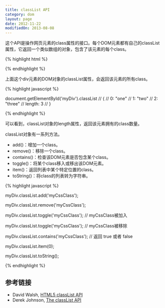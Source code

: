 ```yaml
---
title: classList API
category: dom
layout: page
date: 2012-11-22
modifiedOn: 2013-08-08
---
```


这个API是操作网页元素的class属性的接口。每个DOM元素都有自己的classList属性，它返回一个类似数组的对象，包含了该元素的每个class。

{% highlight html %}

<div class="one two three" id="myDiv"></div>

{% endhighlight %}

上面这个div元素的DOM对象的classList属性，会返回该元素的所有class。

{% highlight javascript %}

document.getElementById('myDiv').classList
// {
//	0: "one"
//	1: "two"
//	2: "three"
//	length: 3
//	}

{% endhighlight %}

可以看到，classList对象的length属性，返回该元素拥有的class数量。

classList对象有一系列方法。

- add()：增加一个class。
- remove()：移除一个class。
- contains()：检查该DOM元素是否包含某个class。
- toggle()：将某个class移入或移出该DOM元素。
- item()：返回列表中某个特定位置的class。
- toString()：将class的列表转为字符串。

{% highlight javascript %}

myDiv.classList.add('myCssClass');

myDiv.classList.remove('myCssClass');

myDiv.classList.toggle('myCssClass'); // myCssClass被加入

myDiv.classList.toggle('myCssClass'); // myCssClass被移除

myDiv.classList.contains('myCssClass'); // 返回 true 或者 false

myDiv.classList.item(0);

myDiv.classList.toString();

{% endhighlight %}

## 参考链接

- David Walsh, [HTML5 classList API](http://davidwalsh.name/classlist)
- Derek Johnson, [The classList API](http://html5doctor.com/the-classlist-api/)

